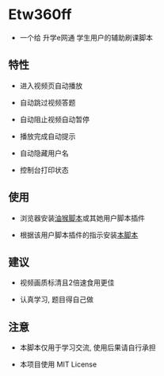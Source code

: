 # Etw360ff

- 一个给 升学e网通 学生用户的辅助刷课脚本

## 特性

- 进入视频页自动播放

- 自动跳过视频答题

- 自动阻止视频自动暂停

- 播放完成自动提示

- 自动隐藏用户名

- 控制台打印状态

## 使用

- 浏览器安装[油猴脚本](https://www.tampermonkey.net/)或其她用户脚本插件

- 根据该用户脚本插件的指示安装[本脚本](https://github.com/SessionHu/etw360ff/raw/main/index.js)

## 建议

- 视频画质标清且2倍速食用更佳

- 认真学习, 题目得自己做

## 注意

- 本脚本仅用于学习交流, 使用后果请自行承担

- 本项目使用 MIT License
